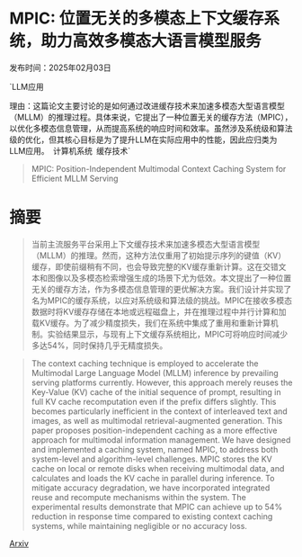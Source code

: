 # MPIC: 位置无关的多模态上下文缓存系统，助力高效多模态大语言模型服务

发布时间：2025年02月03日

`LLM应用

理由：这篇论文主要讨论的是如何通过改进缓存技术来加速多模态大型语言模型（MLLM）的推理过程。具体来说，它提出了一种位置无关的缓存方法（MPIC），以优化多模态信息管理，从而提高系统的响应时间和效率。虽然涉及系统级和算法级的优化，但其核心目标是为了提升LLM在实际应用中的性能，因此应归类为LLM应用。` `计算机系统` `缓存技术`

> MPIC: Position-Independent Multimodal Context Caching System for Efficient MLLM Serving

# 摘要

> 当前主流服务平台采用上下文缓存技术来加速多模态大型语言模型（MLLM）的推理。然而，这种方法仅重用了初始提示序列的键值（KV）缓存，即使前缀稍有不同，也会导致完整的KV缓存重新计算。这在交错文本和图像以及多模态检索增强生成的场景下尤为低效。本文提出了一种位置无关的缓存方法，作为多模态信息管理的更优解决方案。我们设计并实现了名为MPIC的缓存系统，以应对系统级和算法级的挑战。MPIC在接收多模态数据时将KV缓存存储在本地或远程磁盘上，并在推理过程中并行计算和加载KV缓存。为了减少精度损失，我们在系统中集成了重用和重新计算机制。实验结果显示，与现有上下文缓存系统相比，MPIC可将响应时间减少多达54%，同时保持几乎无精度损失。

> The context caching technique is employed to accelerate the Multimodal Large Language Model (MLLM) inference by prevailing serving platforms currently. However, this approach merely reuses the Key-Value (KV) cache of the initial sequence of prompt, resulting in full KV cache recomputation even if the prefix differs slightly. This becomes particularly inefficient in the context of interleaved text and images, as well as multimodal retrieval-augmented generation. This paper proposes position-independent caching as a more effective approach for multimodal information management. We have designed and implemented a caching system, named MPIC, to address both system-level and algorithm-level challenges. MPIC stores the KV cache on local or remote disks when receiving multimodal data, and calculates and loads the KV cache in parallel during inference. To mitigate accuracy degradation, we have incorporated integrated reuse and recompute mechanisms within the system. The experimental results demonstrate that MPIC can achieve up to 54% reduction in response time compared to existing context caching systems, while maintaining negligible or no accuracy loss.

[Arxiv](https://arxiv.org/abs/2502.01960)